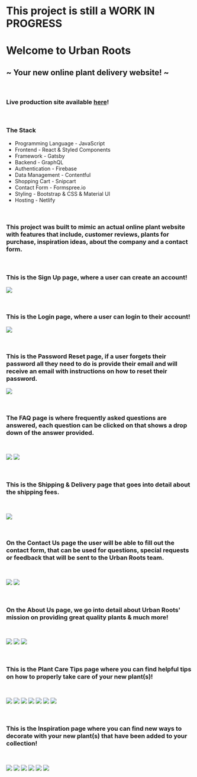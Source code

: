 # This project is still a WORK IN PROGRESS

# Welcome to Urban Roots

## ~ Your new online plant delivery website! ~

<br />

### Live production site available [here](https://urban-roots.netlify.app/)!

<br />

### The Stack

- Programming Language - JavaScript
- Frontend - React & Styled Components
- Framework - Gatsby
- Backend - GraphQL
- Authentication - Firebase
- Data Management - Contentful
- Shopping Cart - Snipcart
- Contact Form - Formspree.io
- Styling - Bootstrap & CSS & Material UI
- Hosting - Netlify

<br />

### This project was built to mimic an actual online plant website with features that include, customer reviews, plants for purchase, inspiration ideas, about the company and a contact form.

<br />

### This is the Sign Up page, where a user can create an account!

![](./assets/register.png)

<br />

### This is the Login page, where a user can login to their account!

![](./assets/login.png)

<br />

### This is the Password Reset page, if a user forgets their password all they need to do is provide their email and will receive an email with instructions on how to reset their password.

![](./assets/password-reset.png)

<br />

### The FAQ page is where frequently asked questions are answered, each question can be clicked on that shows a drop down of the answer provided.

<br />

![](./assets/faq1.png)
![](./assets/faq2.png)

<br />

### This is the Shipping & Delivery page that goes into detail about the shipping fees.

<br />

![](./assets/shipping.png)

<br />

### On the Contact Us page the user will be able to fill out the contact form, that can be used for questions, special requests or feedback that will be sent to the Urban Roots team.

<br />

![](./assets/contact-us1.png)
![](./assets/contact-us2.png)

<br />

### On the About Us page, we go into detail about Urban Roots' mission on providing great quality plants & much more!

<br />

![](./assets/about-us1.png)
![](./assets/about-us2.png)
![](./assets/about-us3.png)

<br />

### This is the Plant Care Tips page where you can find helpful tips on how to properly take care of your new plant(s)!

<br />

![](./assets/tips1.png)
![](./assets/tips2.png)
![](./assets/tips3.png)
![](./assets/tips4.png)
![](./assets/tips5.png)
![](./assets/tips6.png)
![](./assets/tips7.png)

<br />

### This is the Inspiration page where you can find new ways to decorate with your new plant(s) that have been added to your collection!

<br />

![](./assets/inspo1.png)
![](./assets/inspo2.png)
![](./assets/inspo3.png)
![](./assets/inspo4.png)
![](./assets/inspo5.png)
![](./assets/inspo6.png)
